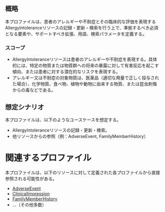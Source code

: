 ## 概略

本プロファイルは、患者のアレルギーや不耐症とその臨床的な評価を表現するAllergyIntoleranceリソースの記録・更新・検索を行う上で、準拠するべき必須となる要素や、サポートすべき拡張、用語、検索パラメータを定義する。

### スコープ

- AllergyIntoleranceリソースは患者のアレルギーや不耐症を表現する。具体的には、特定の物質または物質群への将来の暴露に対して有害反応を起こす傾向、または患者に対する潜在的なリスクを表現する。
- アレルギー又は不耐症の対象物質は、医薬品（適切な用量で正しく投与された場合）、化学物質、食べ物、植物や動物に由来する物質、または昆虫刺傷からの毒などである。

## 想定シナリオ

本プロファイルは、以下のようなユースケースを想定する。

- AllergyIntoleranceリソースの記録・更新・検索。
- 他リソースからの参照（例：AdverseEvent, FamilyMemberHistory）

# 関連するプロファイル
本プロファイルは、以下のリソースに対して定義された各プロファイルから直接参照される可能性がある。

- [AdverseEvent](https://www.hl7.org/fhir/adverseevent.html)
- [ClinicalImpression](https://www.hl7.org/fhir/clinicalimpression.html)
- [FamilyMemberHistory](https://www.hl7.org/fhir/familymemberhistory.html)
- ...（その他多数）
